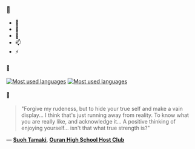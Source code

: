 ### 👋

- 🔭
- 🌱
- 💬
- 📫
- ⚡

#### 🧏

[![Most used languages](https://github-readme-stats-aynah.vercel.app/api/top-langs/?username=aynh&theme=solarized-dark&langs_count=6&layout=compact&hide_title=true)](https://github.com/anuraghazra/github-readme-stats#gh-dark-mode-only)
[![Most used languages](https://github-readme-stats-aynah.vercel.app/api/top-langs/?username=aynh&theme=solarized-light&langs_count=6&layout=compact&hide_title=true)](https://github.com/anuraghazra/github-readme-stats#gh-light-mode-only)

#### 💬

> "Forgive my rudeness, but to hide your true self and make a vain display... I think that's just running away from reality. To know what you are really like, and acknowledge it... A positive thinking of enjoying yourself... isn't that what true strength is?"

&mdash; [**Suoh Tamaki**](https://myanimelist.net/character.php?q=Suoh%20Tamaki&cat=character), [**Ouran High School Host Club**](https://myanimelist.net/search/all?q=Ouran%20High%20School%20Host%20Club&cat=all)
